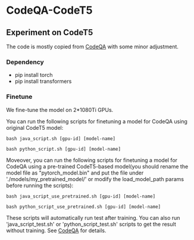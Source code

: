 # CodeQA-CodeT5

## Experiment on CodeT5
The code is mostly copied from [CodeQA](https://github.com/jadecxliu/CodeQA/tree/main/codeBERT) with some minor adjustment.

### Dependency

- pip install torch
- pip install transformers

### Finetune

We fine-tune the model on 2*1080Ti GPUs.

You can run the following scripts for finetuning a model for CodeQA using original CodeT5 model:

`bash java_script.sh [gpu-id] [model-name]`

`bash python_script.sh [gpu-id] [model-name]`

Moveover, you can run the following scripts for finetuning a model for CodeQA using a pre-trained CodeT5-based model(you should rename the model file as "pytorch_model.bin" and put the file under './models/my_pretrained_model/' or modify the load_model_path params before running the scripts):

`bash java_script_use_pretrained.sh [gpu-id] [model-name]`

`bash python_script_use_pretrained.sh [gpu-id] [model-name]`

These scripts will automatically run test after training. You can also run 'java_script_test.sh' or 'python_script_test.sh' scripts to get the result without training. See [CodeQA](https://github.com/jadecxliu/CodeQA/tree/main/codeBERT) for details.






















